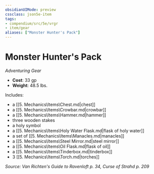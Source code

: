 ```yaml
---
obsidianUIMode: preview
cssclass: json5e-item
tags:
- compendium/src/5e/vrgr
- item/gear
aliases: ["Monster Hunter's Pack"]
---
```

# Monster Hunter's Pack
*Adventuring Gear*  

- **Cost**: 33 gp
- **Weight**: 48.5 lbs.

Includes:

- a [[5. Mechanics\Items\Chest.md|chest]]  
- a [[5. Mechanics\Items\Crowbar.md|crowbar]]  
- a [[5. Mechanics\Items\Hammer.md|hammer]]  
- three wooden stakes  
- a holy symbol  
- a [[5. Mechanics\Items\Holy Water Flask.md|flask of holy water]]  
- a set of [[5. Mechanics\Items\Manacles.md|manacles]]  
- a [[5. Mechanics\Items\Steel Mirror.md|steel mirror]]  
- a [[5. Mechanics\Items\Oil Flask.md|flask of oil]]  
- a [[5. Mechanics\Items\Tinderbox.md|tinderbox]]  
- 3 [[5. Mechanics\Items\Torch.md|torches]]  

*Source: Van Richten's Guide to Ravenloft p. 34, Curse of Strahd p. 209*